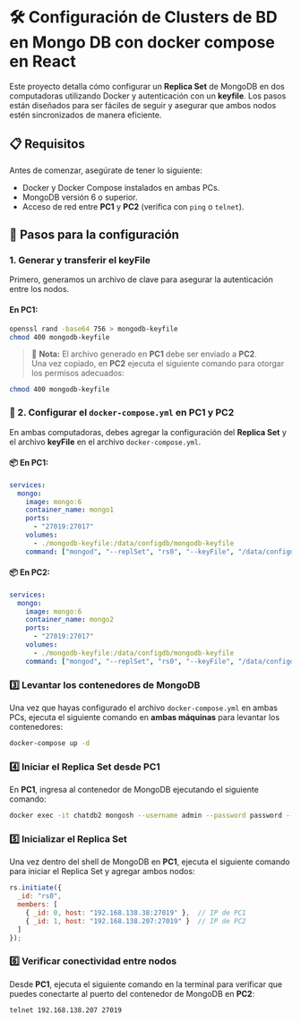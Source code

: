 # 🛠️ Configuración de Clusters de BD en Mongo DB con docker compose en React

Este proyecto detalla cómo configurar un **Replica Set** de MongoDB en dos computadoras utilizando Docker y autenticación con un **keyfile**. Los pasos están diseñados para ser fáciles de seguir y asegurar que ambos nodos estén sincronizados de manera eficiente.

## 📋 Requisitos

Antes de comenzar, asegúrate de tener lo siguiente:

- Docker y Docker Compose instalados en ambas PCs.
- MongoDB versión 6 o superior.
- Acceso de red entre **PC1** y **PC2** (verifica con `ping` o `telnet`).
  
## 🚀 Pasos para la configuración

### 1. Generar y transferir el **keyFile**

Primero, generamos un archivo de clave para asegurar la autenticación entre los nodos.

#### En **PC1**:

```bash
openssl rand -base64 756 > mongodb-keyfile
chmod 400 mongodb-keyfile

```
> 📝 **Nota:** El archivo generado en **PC1** debe ser enviado a **PC2**.  
> Una vez copiado, en **PC2** ejecuta el siguiente comando para otorgar los permisos adecuados:

```bash
chmod 400 mongodb-keyfile
```
### 🧩 2. Configurar el `docker-compose.yml` en PC1 y PC2

En ambas computadoras, debes agregar la configuración del **Replica Set** y el archivo **keyFile** en el archivo `docker-compose.yml`.

#### 📦 En **PC1**:

```yaml
services:
  mongo:
    image: mongo:6
    container_name: mongo1
    ports:
      - "27019:27017"
    volumes:
      - ./mongodb-keyfile:/data/configdb/mongodb-keyfile
    command: ["mongod", "--replSet", "rs0", "--keyFile", "/data/configdb/mongodb-keyfile"]
```
#### 📦 En **PC2**:

```yaml
services:
  mongo:
    image: mongo:6
    container_name: mongo2
    ports:
      - "27019:27017"
    volumes:
      - ./mongodb-keyfile:/data/configdb/mongodb-keyfile
    command: ["mongod", "--replSet", "rs0", "--keyFile", "/data/configdb/mongodb-keyfile"]
```
### 3️⃣ Levantar los contenedores de MongoDB

Una vez que hayas configurado el archivo `docker-compose.yml` en ambas PCs, ejecuta el siguiente comando en **ambas máquinas** para levantar los contenedores:

```bash
docker-compose up -d
```
### 4️⃣ Iniciar el Replica Set desde PC1

En **PC1**, ingresa al contenedor de MongoDB ejecutando el siguiente comando:

```bash
docker exec -it chatdb2 mongosh --username admin --password password --authenticationDatabase admin
```
### 5️⃣ Inicializar el Replica Set

Una vez dentro del shell de MongoDB en **PC1**, ejecuta el siguiente comando para iniciar el Replica Set y agregar ambos nodos:

```js
rs.initiate({
  _id: "rs0",
  members: [
    { _id: 0, host: "192.168.138.38:27019" },  // IP de PC1
    { _id: 1, host: "192.168.138.207:27019" }  // IP de PC2
  ]
});
```
### 6️⃣ Verificar conectividad entre nodos

Desde **PC1**, ejecuta el siguiente comando en la terminal para verificar que puedes conectarte al puerto del contenedor de MongoDB en **PC2**:

```bash
telnet 192.168.138.207 27019
```
